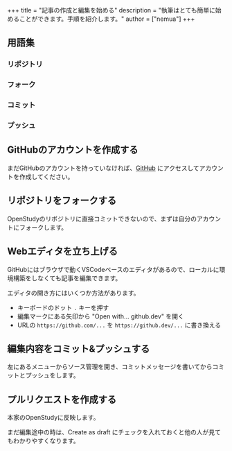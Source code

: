 +++
title = "記事の作成と編集を始める"
description = "執筆はとても簡単に始めることができます。手順を紹介します。"
author = ["nemua"]
+++

## 用語集

### リポジトリ

### フォーク

### コミット

### プッシュ

## GitHubのアカウントを作成する

まだGitHubのアカウントを持っていなければ、[GitHub](https://github.com) にアクセスしてアカウントを作成してください。

## リポジトリをフォークする

OpenStudyのリポジトリに直接コミットできないので、まずは自分のアカウントにフォークします。

## Webエディタを立ち上げる

GitHubにはブラウザで動くVSCodeベースのエディタがあるので、ローカルに環境構築をしなくても記事を編集できます。

エディタの開き方にはいくつか方法があります。

- キーボードのドット `.` キーを押す
- 編集マークにある矢印から "Open with... github.dev" を開く
- URLの `https://github.com/...` を `https://github.dev/...` に書き換える

## 編集内容をコミット&プッシュする

左にあるメニューからソース管理を開き、コミットメッセージを書いてからコミットとプッシュをします。

## プルリクエストを作成する

本家のOpenStudyに反映します。

まだ編集途中の時は、Create as draft にチェックを入れておくと他の人が見てもわかりやすくなります。